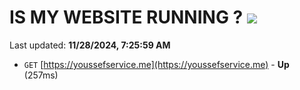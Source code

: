 # IS MY WEBSITE RUNNING ? [![](https://img.shields.io/static/v1?label=Sponsor&message=%E2%9D%A4&logo=GitHub&color=%23fe8e86)](https://github.com/sponsors/Youssef-Lehmam)

Last updated: **11/28/2024, 7:25:59 AM**

- `GET` [https://youssefservice.me](https://youssefservice.me) - **Up** (257ms)

